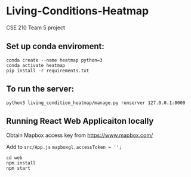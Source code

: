 # Living-Conditions-Heatmap
CSE 210 Team 5 project

## Set up conda enviroment:
```
conda create --name heatmap python=3
conda activate heatmap
pip install -r requirements.txt
```

## To run the server:
```
python3 living_condition_heatmap/manage.py runserver 127.0.0.1:8000
```

## Running React Web Applicaiton locally
Obtain Mapbox access key from https://www.mapbox.com/

Add to `src/App.js` `mapboxgl.accessToken = '';`

```
cd web
npm install
npm start
```

